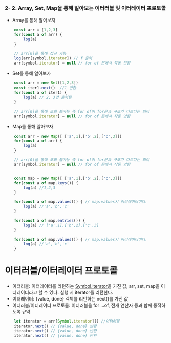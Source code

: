 ### 2- 2. Array, Set, Map을 통해 알아보는 이터러블 및 이터레이터 프로토콜
- Array를 통해 알아보자
```javascript
    const arr = [1,2,3]
    for(const a of arr) {
        log(a)
    }

    // arr[0]을 통해 접근 가능 
    log(arr[symbol.iterator]) // f 출력
    arr[symbol.iterator] = null // for of 문에서 작동 안됨


```

- Set를 통해 알아보자
```javascript
    const arr = new Set([1,2,3])
    const iter1.next()  //1 반환
    for(const a of iter1) {
        log(a) // 2, 3만 출력됨
    }

    // arr[0]을 통해 조회 불가능 즉 for of이 for문과 구조가 다르다는 의미
    arr[symbol.iterator] = null // for of 문에서 작동 안됨
```

- Map를 통해 알아보자
```javascript
    const arr = new Map([ ['a',1],['b',2],['c',3]])
    for(const a of arr) {
        log(a)
    }

    // arr[0]을 통해 조회 불가능 즉 for of이 for문과 구조가 다르다는 의미
    arr[symbol.iterator] = null // for of 문에서 작동 안됨


    const map = new Map([ ['a',1],['b',2],['c',3]])
    for(const a of map.keys()) { 
        log(a) //1,2,3
    }

    for(const a of map.values()) { // map.values시 이터레이터이다.
        log(a) //'a','b','c'
    }

    for(const a of map.entries()) {
        log(a) // ['a',1],['b',2],['c',3]
    }

    for(const a of map.values()) { // map.values시 이터레이터이다. 
        log(a) //'a','b','c'
    }
```




# 이터러블/이터레이터 프로토콜
- 이터러블: 이터레이터를 리턴하는 [Symbol.iterator]()을 가진 값, arr, set, map을 이터레이터라고 할 수 있다. 실행 시 iterator를 리턴한다.
- 이터레이터: {value, done} 객체를 리턴하는 next()를 가진 값
- 이터러블/이터레이터 프로토콜: 이터러블을 for ...of, 전개 연산자 등과 함께 동작하도록 규약

```javascript
    let iterator = arr[Symbol.iterator]() //이터러블
    iterator.next() // {value, done} 반환
    iterator.next() // {value, done} 반환
    iterator.next() // {value, done} 반환
```